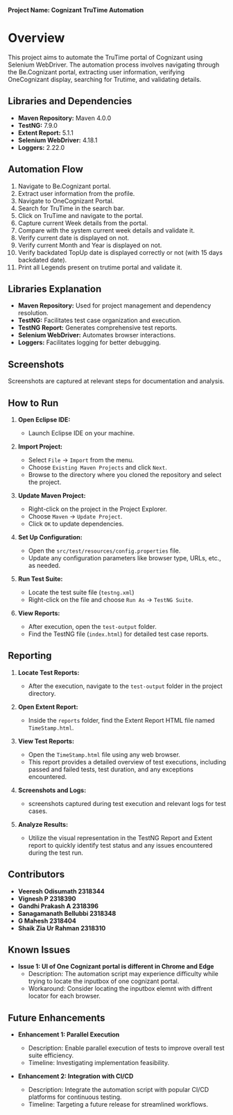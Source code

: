 **Project Name: Cognizant TruTime Automation**


# Overview
This project aims to automate the TruTime portal of Cognizant using Selenium WebDriver. The automation process involves navigating through the Be.Cognizant portal, extracting user information, verifying OneCognizant display, searching for Trutime, and validating  details.

## Libraries and Dependencies
- **Maven Repository:** Maven 4.0.0
- **TestNG:** 7.9.0
- **Extent Report:** 5.1.1
- **Selenium WebDriver:** 4.18.1
- **Loggers:** 2.22.0

## Automation Flow
1.  Navigate to Be.Cognizant portal.
2.  Extract user information from the profile.
3.  Navigate to OneCognizant Portal.
4.  Search for TruTime in the search bar.
5.  Click on TruTime and navigate to the portal.
6.  Capture current Week details from the portal.
7.  Compare with the system current week details and validate it.
8.  Verify current date is displayed on not.
9.  Verify current Month and Year is displayed on not.
10. Verify backdated TopUp date is displayed correctly or not (with 15 days backdated date).
11. Print all Legends present on trutime portal and validate it.
 

## Libraries Explanation
- **Maven Repository:** Used for project management and dependency resolution.
- **TestNG:** Facilitates test case organization and execution.
- **TestNG Report:** Generates comprehensive test reports.
- **Selenium WebDriver:** Automates browser interactions.
- **Loggers:** Facilitates logging for better debugging.

## Screenshots
Screenshots are captured at relevant steps for documentation and analysis.

## How to Run
1. **Open Eclipse IDE:**
   - Launch Eclipse IDE on your machine.

2. **Import Project:**
   - Select `File` -> `Import` from the menu.
   - Choose `Existing Maven Projects` and click `Next`.
   - Browse to the directory where you cloned the repository and select the project.

3. **Update Maven Project:**
   - Right-click on the project in the Project Explorer.
   - Choose `Maven` -> `Update Project`.
   - Click `OK` to update dependencies.

4. **Set Up Configuration:**
   - Open the `src/test/resources/config.properties` file.
   - Update any configuration parameters like browser type, URLs, etc., as needed.

5. **Run Test Suite:**
   - Locate the test suite file (`testng.xml`)
   - Right-click on the file and choose `Run As` -> `TestNG Suite`.

6. **View Reports:**
   - After execution, open the `test-output` folder.
   - Find the TestNG file (`index.html`) for detailed test case reports.

## Reporting
1. **Locate Test Reports:**
   - After the execution, navigate to the `test-output` folder in the project directory.

2. **Open Extent Report:**
   - Inside the `reports` folder, find the Extent Report HTML file named `TimeStamp.html`.

3. **View Test Reports:**
   - Open the `TimeStamp.html` file using any web browser.
   - This report provides a detailed overview of test executions, including passed and failed tests, test duration, and any exceptions encountered.

4. **Screenshots and Logs:**
   - screenshots captured during test execution and relevant logs for test cases.

5. **Analyze Results:**
   - Utilize the visual representation in the TestNG Report and Extent report to quickly identify test status and any issues encountered during the test run.

## Contributors
- **Veeresh  Odisumath 2318344**
- **Vignesh  P 2318390**
- **Gandhi Prakash  A 2318396**
- **Sanagamanath  Bellubbi 2318348**
- **G Mahesh 2318404**
- **Shaik Zia Ur Rahman 2318310**


## Known Issues

- **Issue 1: UI of One Cognizant portal is different in Chrome and Edge**
  - Description: The automation script may experience difficulty while trying to locate the inputbox of one cognizant portal.
  - Workaround: Consider locating the inputbox elemnt with diffrent locator for each browser.

## Future Enhancements

- **Enhancement 1: Parallel Execution**
  - Description: Enable parallel execution of tests to improve overall test suite efficiency.
  - Timeline: Investigating implementation feasibility.

- **Enhancement 2: Integration with CI/CD**
  - Description: Integrate the automation script with popular CI/CD platforms for continuous testing.
  - Timeline: Targeting a future release for streamlined workflows.


